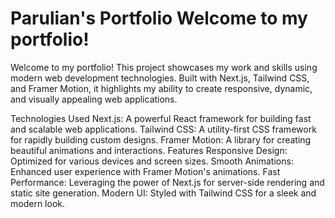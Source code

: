 
# Parulian's Portfolio Welcome to my portfolio!

Welcome to my portfolio! This project showcases my work and skills using modern web development technologies. Built with Next.js, Tailwind CSS, and Framer Motion, it highlights my ability to create responsive, dynamic, and visually appealing web applications.

Technologies Used
Next.js: A powerful React framework for building fast and scalable web applications.
Tailwind CSS: A utility-first CSS framework for rapidly building custom designs.
Framer Motion: A library for creating beautiful animations and interactions.
Features
Responsive Design: Optimized for various devices and screen sizes.
Smooth Animations: Enhanced user experience with Framer Motion's animations.
Fast Performance: Leveraging the power of Next.js for server-side rendering and static site generation.
Modern UI: Styled with Tailwind CSS for a sleek and modern look.
